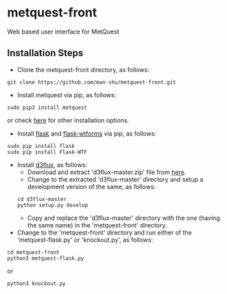 
# metquest-front
Web based user interface for MetQuest
## Installation Steps
* Clone the metquest-front directory, as follows:
```
git clone https://github.com/man-shu/metquest-front.git
```
* Install metquest via pip, as follows: 
```
sudo pip3 install metquest
```
or check [here](https://github.com/aarthi31/metquest-1) for other installation options.
* Install [flask](http://flask.pocoo.org/) and [flask-wtforms](http://flask-wtf.readthedocs.io/en/stable/) via pip, as follows:
```
sudo pip install flask
sudo pip install Flask-WTF
```
* Install [d3flux](https://github.com/pstjohn/d3flux), as follows:
  * Download and extract 'd3flux-master.zip' file from [here](https://github.com/pstjohn/d3flux).
  * Change to the extracted 'd3flux-master' directory and setup a development version of the same, as follows:
  ```
  cd d3flux-master
  python setup.py develop
  ```
  * Copy and replace the 'd3flux-master' directory with the one (having the same name) in the 'metquest-front' directory.
* Change to the 'metquest-front' directory and run either of the 'metquest-flask.py' or 'knockout.py', as follows:
```
cd metquest-front
python3 metquest-flask.py
```
or
```
python3 knockout.py
```
